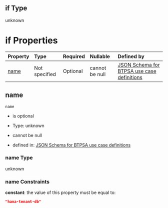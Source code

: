 ## if Type

unknown

# if Properties

| Property      | Type          | Required | Nullable       | Defined by                                                                                                                                                                                                        |
| :------------ | :------------ | :------- | :------------- | :---------------------------------------------------------------------------------------------------------------------------------------------------------------------------------------------------------------- |
| [name](#name) | Not specified | Optional | cannot be null | [JSON Schema for BTPSA use case definitions](btpsa-usecase-properties-services-items-allof-1-then-allof-45-if-properties-name.md "undefined#/properties/services/items/allOf/1/then/allOf/45/if/properties/name") |

## name



`name`

*   is optional

*   Type: unknown

*   cannot be null

*   defined in: [JSON Schema for BTPSA use case definitions](btpsa-usecase-properties-services-items-allof-1-then-allof-45-if-properties-name.md "undefined#/properties/services/items/allOf/1/then/allOf/45/if/properties/name")

### name Type

unknown

### name Constraints

**constant**: the value of this property must be equal to:

```json
"hana-tenant-db"
```
